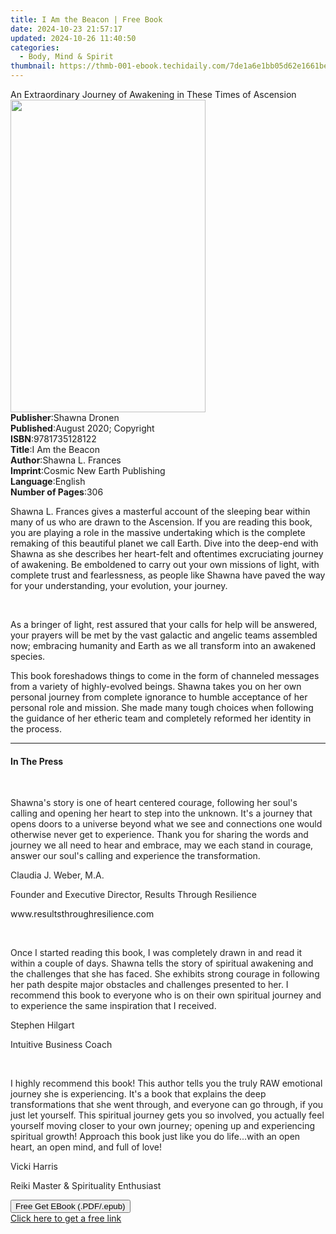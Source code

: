 ```yaml
---
title: I Am the Beacon | Free Book
date: 2024-10-23 21:57:17
updated: 2024-10-26 11:40:50
categories:
  - Body, Mind & Spirit
thumbnail: https://thmb-001-ebook.techidaily.com/7de1a6e1bb05d62e1661bec00cd24be563205b968e58a8feaf5637eadc935a87.jpg
---
```

<main id="book-container">
  <div class="flex flex-col">
    <div class="book-brief flex-1 py-6 px-4 sm:p-6 md:py-10 md:px-8">
      <!-- brief-->
      <div class="book-brief-main">
        An Extraordinary Journey of Awakening in These Times of Ascension
      </div>
    </div>
    <div
      class="book-meta-info flex-1 grid gap-4 col-start-1 col-end-3 row-start-1 sm:mb-6 sm:grid-cols-4 lg:gap-6 lg:col-start-2 lg:row-end-6 lg:row-span-6 lg:mb-0"
    >
      <div
        class="book-meta-info-left place-content-center mt-4 p-4 text-sm leading-6 col-start-2 col-span-2 dark:text-slate-400"
      >
        <img
          class="w-full h-500 object-cover rounded-lg sm:h-255 sm:col-span-2 lg:col-span-full"
          src="https://img-001-ebook.techidaily.com/2944ac107e8a41adc1e65b3938dddc97135435c45642029415982ee28cec4e9b.jpg"
          alt=""
          width="312"
          height="500"
        />
      </div>
      <div
        class="book-meta-info-right mt-2 col-start-1 row-start-2 col-span-3 self-center"
      >
        <!-- meta data  -->
        <div class="flex flex-col px-4 md:px-8">
          <div class="flex-1">
            <strong>Publisher</strong>:<span class="px-2">Shawna Dronen</span>
          </div>
          <div class="flex-1">
            <strong>Published</strong>:<span class="px-2"
              >August 2020; Copyright</span
            >
          </div>
          <div class="flex-1">
            <strong>ISBN</strong>:<span class="px-2">9781735128122</span>
          </div>
          <div class="flex-1">
            <strong>Title</strong>:<span class="px-2">I Am the Beacon</span>
          </div>
          <div class="flex-1">
            <strong>Author</strong>:<span class="px-2">Shawna L. Frances</span>
          </div>
          <div class="flex-1">
            <strong>Imprint</strong>:<span class="px-2"
              >Cosmic New Earth Publishing</span
            >
          </div>
          <div class="flex-1">
            <strong>Language</strong>:<span class="px-2">English</span>
          </div>
          <div class="flex-1">
            <strong>Number of Pages</strong>:<span class="px-2">306</span>
          </div>
        </div>
      </div>
    </div>
    <div class="book-description flex-1 py-6 px-4 sm:p-6 md:py-10 md:px-8">
      <div class="book-description-main">
        <div accordion-content="" id="description">
          <p>
            Shawna L. Frances gives a masterful account of the sleeping bear
            within many of us who are drawn to the Ascension. If you are reading
            this book, you are playing a role in the massive undertaking which
            is the complete remaking of this beautiful planet we call Earth.
            Dive into the deep-end with Shawna as she describes her heart-felt
            and oftentimes excruciating journey of awakening. Be emboldened to
            carry out your own missions of light, with complete trust and
            fearlessness, as people like Shawna have paved the way for your
            understanding, your evolution, your journey.
          </p>
          <p><br /></p>
          <p>
            As a bringer of light, rest assured that your calls for help will be
            answered, your prayers will be met by the vast galactic and angelic
            teams assembled now; embracing humanity and Earth as we all
            transform into an awakened species.
          </p>
          <p>
            This book foreshadows things to come in the form of channeled
            messages from a variety of highly-evolved beings. Shawna takes you
            on her own personal journey from complete ignorance to humble
            acceptance of her personal role and mission. She made many tough
            choices when following the guidance of her etheric team and
            completely reformed her identity in the process.
          </p>
        </div>
        <div class="accordion-fader"></div>
      </div>
    </div>
    <div class="book-excerpts flex-1 py-6 px-4 sm:p-6 md:py-10 md:px-8">
      <!-- excerpts-->
      <div class="book-excerpts-main">
        <hr />
        <h4 class="placeholder placeholder-heading">
          <span>In The Press</span>
        </h4>
        <p></p>
        <p><br /></p>
        <p>
          <span style="color: rgb(34, 34, 34)"
            >Shawna's story is one of heart centered courage, following her
            soul's calling and opening her heart to step into the
            unknown.&nbsp;It's a journey that opens doors to a universe beyond
            what we see and connections one would otherwise never get to
            experience.&nbsp;Thank you for sharing the words and journey we all
            need to hear and embrace, may we each stand in courage, answer our
            soul's calling and experience the transformation.&nbsp;</span
          >
        </p>
        <p>
          <span style="color: rgb(34, 34, 34)"
            >Claudia&nbsp;J. Weber, M.A.</span
          >
        </p>
        <p>
          <span style="color: rgb(34, 34, 34)"
            >Founder and Executive Director, Results Through Resilience</span
          >
        </p>
        <p><span>www.resultsthroughresilience.com</span></p>
        <p><br /></p>
        <p>
          <span style="color: rgb(34, 34, 34)"
            >Once I started&nbsp;reading this book, I was completely drawn in
            and read it within a couple of days.&nbsp;Shawna tells the story of
            spiritual awakening and the challenges that she has faced.&nbsp;She
            exhibits strong courage in following her path despite major
            obstacles and challenges presented to her.&nbsp;I recommend this
            book to everyone who is on their own spiritual journey and to
            experience the same inspiration that I received.</span
          >
        </p>
        <p><span style="color: rgb(34, 34, 34)">Stephen Hilgart</span></p>
        <p>
          <span style="color: rgb(34, 34, 34)">Intuitive Business Coach</span>
        </p>
        <p><br /></p>
        <p>
          <span style="color: rgb(34, 34, 34)"
            >I highly&nbsp;recommend this book! This author tells you the truly
            RAW&nbsp;emotional journey she is experiencing. It's a book that
            explains the deep transformations that she went through,
            and&nbsp;everyone can go through, if you just let yourself. This
            spiritual journey gets you so involved,&nbsp;you actually&nbsp;feel
            yourself moving closer to your </span
          >own<span style="color: rgb(34, 34, 34)">
            journey; opening up and experiencing spiritual growth!&nbsp;Approach
            this book just like you do life...with an open heart, an&nbsp;open
            mind, and full of love!&nbsp;</span
          >
        </p>
        <p><span style="color: rgb(34, 34, 34)">Vicki Harris</span></p>
        <p>
          <span style="color: rgb(34, 34, 34)"
            >Reiki Master &amp; Spirituality Enthusiast</span
          >
        </p>
        <p></p>
      </div>
    </div>
    <div
      class="book-about-author flex-1 py-6 px-4 sm:p-6 md:py-10 md:px-8"
    ></div>
    <div class="book-free-get flex-1 py-6 px-4 sm:p-6 md:py-10 md:px-8">
      <button
        id="btn-free-get"
        class="bg-blue-500 hover:bg-blue-700 text-white font-bold py-2 px-4 rounded"
      >
        Free Get EBook (.PDF/.epub)
      </button>
      <div id="countdown-display" class="px-2 text-lg mt-2"></div>
      <a
        id="free-link"
        class="hidden bg-blue-500 hover:bg-blue-700 text-white font-bold py-2 px-4 rounded"
        href="https://www.ebooks.com/en-us/book/210106028/i-am-the-beacon/shawna-l-frances/"
        target="_blank"
        >Click here to get a free link</a
      >
    </div>
    <script>
      let countdownTime = 0;
      let countdownInterval = null;
      document
        .getElementById('btn-free-get')
        .addEventListener('click', startCountdown);
      function startCountdown() {
        countdownTime = new Date().getTime() + 60000 * 3;
        countdownInterval = setInterval(updateCountdown, 1000);
        document.getElementById('btn-free-get').disabled = true;
        document
          .getElementById('btn-free-get')
          .classList.add('bg-gray-500', 'cursor-not-allowed');
      }
      function updateCountdown() {
        let currentTime = new Date().getTime();
        let timeLeft = countdownTime - currentTime;
        let secondsLeft = Math.floor(timeLeft / 1000);
        document.getElementById('countdown-display').innerHTML =
          `Remaining time: ${secondsLeft} seconds.`;
        if (secondsLeft <= 0) {
          clearInterval(countdownInterval);
          document.getElementById('btn-free-get').classList.add('hidden');
          document.getElementById('free-link').classList.remove('hidden');
          document.getElementById('countdown-display').innerHTML = '';
        }
      }
    </script>
  </div>
</main>
